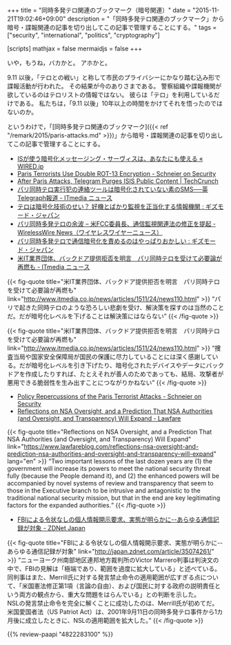 +++
title = "同時多発テロ関連のブックマーク（暗号関連）"
date = "2015-11-21T19:02:46+09:00"
description = "「同時多発テロ関連のブックマーク」から暗号・諜報関連の記事を切り出してこの記事で管理することにする。"
tags = ["security", "international", "politics", "cryptography"]

[scripts]
  mathjax = false
  mermaidjs = false
+++

いや，もうね，バカかと。
アホかと。

9.11 以後，「テロとの戦い」と称して市民のプライバシーにかなり踏む込み形で諜報活動が行われた。
その結果が今のありさまである。
警察組織や諜報機関が欲しているのはテロリストの情報ではない。
彼らは「テロ」を利用しているだけである。
私たちは，「9.11 以後」10年以上の時間をかけてそれを悟ったのではないのか。

というわけで，「[同時多発テロ関連のブックマーク]({{< ref "/remark/2015/paris-attacks.md" >}})」から暗号・諜報関連の記事を切り出してこの記事で管理することにする。

- [ISが使う暗号化メッセージング・サーヴィスは、あなたにも使える « WIRED.jp](http://wired.jp/2015/11/18/isis-encrypted-communications/)
- [Paris Terrorists Use Double ROT-13 Encryption - Schneier on Security](https://www.schneier.com/blog/archives/2015/11/paris_terrorist.html)
- [After Paris Attacks, Telegram Purges ISIS Public Content | TechCrunch](http://techcrunch.com/2015/11/19/telegram-purges-isis-public-channels/)
- [パリ同時テロ実行犯の連絡ツールは暗号化されていない素のSMS──英Telegraph報道 - ITmedia ニュース](http://www.itmedia.co.jp/news/articles/1511/19/news060.html)
- [テロは暗号化技術のせい？ 好機とばかり監視を正当化する情報機関 : ギズモード・ジャパン](http://www.gizmodo.jp/2015/11/post_20218.html)
- [パリ同時多発テロの余波 – 米FCC委員長、通信監視関連法の修正を提起 - WirelessWire News（ワイヤレスワイヤーニュース）](https://wirelesswire.jp/2015/11/47933/)
- [パリ同時多発テロで通信暗号化を責めるのはやっぱりおかしい : ギズモード・ジャパン](http://www.gizmodo.jp/2015/11/paris_encript.html)
- [米IT業界団体、バックドア提供拒否を明言　パリ同時テロを受けて必要論が再燃も - ITmedia ニュース](http://www.itmedia.co.jp/news/articles/1511/24/news110.html)

{{< fig-quote title="米IT業界団体、バックドア提供拒否を明言　パリ同時テロを受けて必要論が再燃も" link="http://www.itmedia.co.jp/news/articles/1511/24/news110.html" >}}
<q>パリで起きた同時テロのような恐ろしい悲劇を受け、解決策を探すのは当然のことだ。だが暗号化レベルを下げることは解決策にはならない</q>
{{< /fig-quote >}}

{{< fig-quote title="米IT業界団体、バックドア提供拒否を明言　パリ同時テロを受けて必要論が再燃も" link="http://www.itmedia.co.jp/news/articles/1511/24/news110.html" >}}
<q>捜査当局や国家安全保障局が国民の保護に尽力していることには深く感謝している。だが暗号化レベルを引き下げたり、暗号化されたデバイスやデータにバックドアを作成したりすれば、たとえそれが善人のためであっても、結局、攻撃者が悪用できる脆弱性を生み出すことにつながりかねない</q>
{{< /fig-quote >}}

- [Policy Repercussions of the Paris Terrorist Attacks - Schneier on Security](https://www.schneier.com/blog/archives/2015/11/policy_repercus.html)
- [Reflections on NSA Oversight, and a Prediction That NSA Authorities (and Oversight, and Transparency) Will Expand - Lawfare](https://www.lawfareblog.com/reflections-nsa-oversight-and-prediction-nsa-authorities-and-oversight-and-transparency-will-expand)

{{< fig-quote title="Reflections on NSA Oversight, and a Prediction That NSA Authorities (and Oversight, and Transparency) Will Expand" link="https://www.lawfareblog.com/reflections-nsa-oversight-and-prediction-nsa-authorities-and-oversight-and-transparency-will-expand" lang="en" >}}
<q>Two important lessons of the last dozen years are (1) the government will increase its powers to meet the national security threat fully (because the People demand it), and (2) the enhanced powers will be accompanied by novel systems of review and transparency that seem to those in the Executive branch to be intrusive and antagonistic to the traditional national security mission, but that in the end are key legitimating factors for the expanded authorities.</q>
{{< /fig-quote >}}

- [FBIによる令状なしの個人情報開示要求、実態が明らかに--あらゆる通信記録が対象 - ZDNet Japan](http://japan.zdnet.com/article/35074261/)

{{< fig-quote title="FBIによる令状なしの個人情報開示要求、実態が明らかに--あらゆる通信記録が対象" link="http://japan.zdnet.com/article/35074261/" >}}
<q>ニューヨーク州南部地区連邦地方裁判所のVictor Marrero判事は判決文の中で、FBIの見解は「極端であり、範囲を過度に拡大している」と述べている。<br>
同判事はまた、Merrill氏に対する発言禁止命令の適用範囲が広すぎる点について、「米国憲法修正第1項（言論の自由）、および国民に対する政府の説明責任という両方の観点から、重大な問題をはらんでいる」との判断を示した。<br>
NSLの発言禁止命令を完全に解くことに成功したのは、Merrill氏が初めてだ。<br>
米国愛国者法（US Patriot Act）は、2001年9月11日の同時多発テロ事件から1カ月後に成立したときに、NSLの適用範囲を拡大した。</q>
{{< /fig-quote >}}

{{% review-paapi "4822283100" %}} <!-- セキュリティはなぜやぶられたのか -->
